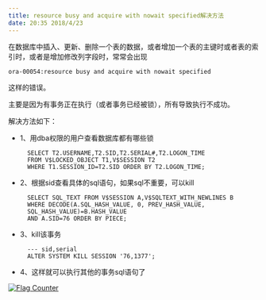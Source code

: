 ```yaml
---
title: resource busy and acquire with nowait specified解决方法
date: 20:35 2018/4/23
---
```


在数据库中插入、更新、删除一个表的数据，或者增加一个表的主键时或者表的索引时，或者是增加修改列字段时，常常会出现

    ora-00054:resource busy and acquire with nowait specified

这样的错误。

主要是因为有事务正在执行（或者事务已经被锁），所有导致执行不成功。

解决方法如下：

- 1、用dba权限的用户查看数据库都有哪些锁

        SELECT T2.USERNAME,T2.SID,T2.SERIAL#,T2.LOGON_TIME
        FROM V$LOCKED_OBJECT T1,V$SESSION T2
        WHERE T1.SESSION_ID=T2.SID ORDER BY T2.LOGON_TIME;

- 2、根据sid查看具体的sql语句，如果sql不重要，可以kill

        SELECT SQL_TEXT FROM V$SESSION A,V$SQLTEXT_WITH_NEWLINES B
        WHERE DECODE(A.SQL_HASH_VALUE, 0, PREV_HASH_VALUE, 
        SQL_HASH_VALUE)=B.HASH_VALUE
        AND A.SID=76 ORDER BY PIECE;
        
        

- 3、kill该事务

        --- sid,serial
        ALTER SYSTEM KILL SESSION '76,1377';

- 4、这样就可以执行其他的事务sql语句了



<a href="https://info.flagcounter.com/gnaM"><img src="https://s05.flagcounter.com/count2/gnaM/bg_FFFFFF/txt_000000/border_CCCCCC/columns_2/maxflags_10/viewers_0/labels_0/pageviews_0/flags_0/percent_0/" alt="Flag Counter" border="0"></a>

